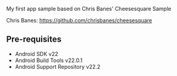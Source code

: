 My first app sample based on Chris Banes' Cheesesquare Sample

Chris Banes: https://github.com/chrisbanes/cheesesquare

Pre-requisites
--------------

- Android SDK v22
- Android Build Tools v22.0.1
- Android Support Repository v22.2
